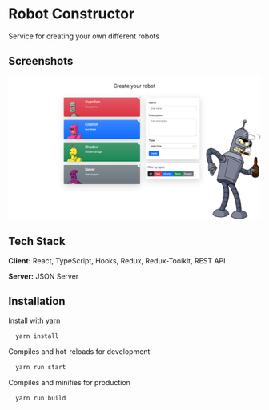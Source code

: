 # Robot Constructor

Service for creating your own different robots

## Screenshots

![App Screenshot](./public/readme.png)

## Tech Stack

**Client:** React, TypeScript, Hooks, Redux, Redux-Toolkit, REST API

**Server:** JSON Server

## Installation

Install with yarn

```bash
  yarn install
```

Compiles and hot-reloads for development

```bash
  yarn run start
```

Compiles and minifies for production

```bash
  yarn run build
```
